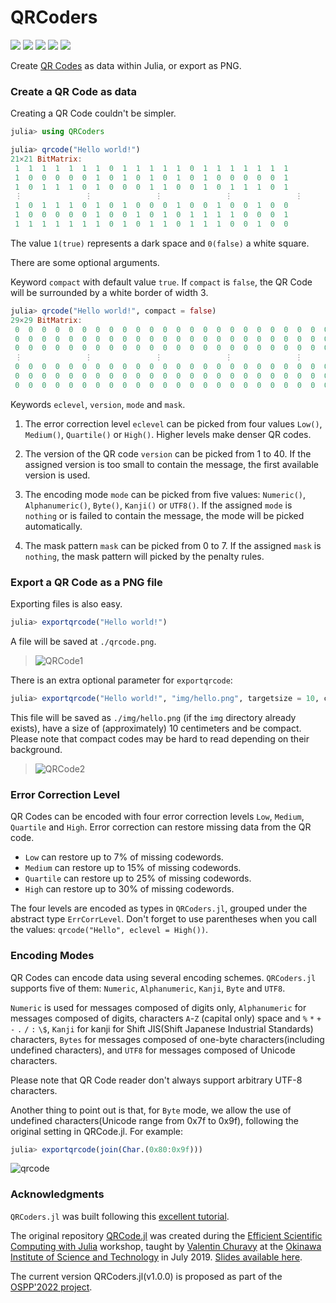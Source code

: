 # QRCoders

[![][action-img]][action-url]
[![][pkgeval-img]][pkgeval-url]
[![][codecov-img]][codecov-url]
[![][docs-stable-img]][docs-stable-url]
[![][docs-dev-img]][docs-dev-url]

Create [QR Codes](https://en.wikipedia.org/wiki/QR_code) as data within Julia, or export as PNG.

### Create a QR Code as data

Creating a QR Code couldn't be simpler.

```julia
julia> using QRCoders

julia> qrcode("Hello world!")
21×21 BitMatrix:
 1  1  1  1  1  1  1  0  1  1  1  1  1  0  1  1  1  1  1  1  1
 1  0  0  0  0  0  1  0  1  0  1  0  1  0  1  0  0  0  0  0  1
 1  0  1  1  1  0  1  0  0  0  1  1  0  0  1  0  1  1  1  0  1
 ⋮              ⋮              ⋮              ⋮              ⋮
 1  0  1  1  1  0  1  0  1  0  0  0  1  0  0  1  0  0  1  0  0
 1  0  0  0  0  0  1  0  0  1  0  1  0  1  1  1  1  0  0  0  1
 1  1  1  1  1  1  1  0  1  0  1  1  0  1  1  1  0  0  1  0  0
```

The value `1(true)` represents a dark space and `0(false)` a white square.

There are some optional arguments.

Keyword `compact` with default value `true`. 
If `compact` is `false`, the QR Code will be surrounded by a white border of width 3.

```julia
julia> qrcode("Hello world!", compact = false)
29×29 BitMatrix:
 0  0  0  0  0  0  0  0  0  0  0  0  0  0  0  0  0  0  0  0  0  0  0  0  0  0  0  0  0
 0  0  0  0  0  0  0  0  0  0  0  0  0  0  0  0  0  0  0  0  0  0  0  0  0  0  0  0  0
 0  0  0  0  0  0  0  0  0  0  0  0  0  0  0  0  0  0  0  0  0  0  0  0  0  0  0  0  0
 ⋮              ⋮              ⋮              ⋮              ⋮              ⋮        
 0  0  0  0  0  0  0  0  0  0  0  0  0  0  0  0  0  0  0  0  0  0  0  0  0  0  0  0  0
 0  0  0  0  0  0  0  0  0  0  0  0  0  0  0  0  0  0  0  0  0  0  0  0  0  0  0  0  0
 0  0  0  0  0  0  0  0  0  0  0  0  0  0  0  0  0  0  0  0  0  0  0  0  0  0  0  0  0
```

Keywords `eclevel`, `version`, `mode` and `mask`.
1. The error correction level `eclevel` can be picked from four values `Low()`, `Medium()`, `Quartile()` or `High()`. Higher levels make denser QR codes.

2. The version of the QR code `version` can be picked from 1 to 40. If the assigned version is too small to contain the message, the first available version is used.

3. The encoding mode `mode` can be picked from five values: `Numeric()`, `Alphanumeric()`, `Byte()`, `Kanji()` or `UTF8()`. If the assigned `mode` is `nothing` or is failed to contain the message, the mode will be picked automatically.

4. The mask pattern `mask` can be picked from 0 to 7. If the assigned `mask` is `nothing`, the mask pattern will picked by the penalty rules.

### Export a QR Code as a PNG file

Exporting files is also easy.

```julia
julia> exportqrcode("Hello world!")
```

A file will be saved at `./qrcode.png`.

> ![QRCode1](https://raw.githubusercontent.com/jiegillet/QRCode.jl/966b11d0334e050992d4167bda34a495fb334a6c/qrcode.png)

There is an extra optional parameter for `exportqrcode`:

```julia
julia> exportqrcode("Hello world!", "img/hello.png", targetsize = 10, compact = true)
```

This file will be saved as `./img/hello.png` (if the `img` directory already exists), have a size of (approximately) 10 centimeters and be compact. Please note that compact codes may be hard to read depending on their background.

> ![QRCode2](https://raw.githubusercontent.com/jiegillet/QRCode.jl/966b11d0334e050992d4167bda34a495fb334a6c/hello.png)

### Error Correction Level

QR Codes can be encoded with four error correction levels `Low`, `Medium`, `Quartile` and `High`. Error correction can restore missing data from the QR code.

* `Low` can restore up to 7% of missing codewords.
* `Medium` can restore up to 15% of missing codewords.
* `Quartile` can restore up to 25% of missing codewords.
* `High` can restore up to 30% of missing codewords.

The four levels are encoded as types in `QRCoders.jl`, grouped under the abstract type `ErrCorrLevel`. Don't forget to use parentheses when you call the values: `qrcode("Hello", eclevel = High())`.

### Encoding Modes

QR Codes can encode data using several encoding schemes. `QRCoders.jl` supports five of them: `Numeric`, `Alphanumeric`, `Kanji`, `Byte` and `UTF8`.

`Numeric` is used for messages composed of digits only, `Alphanumeric` for messages composed of digits, characters `A`-`Z` (capital only) space and `%` `*` `+` `-` `.` `/` `:` `\$`, `Kanji` for kanji for Shift JIS(Shift Japanese Industrial Standards) characters, `Bytes` for messages composed of one-byte characters(including undefined characters), and `UTF8` for messages composed of Unicode characters.

Please note that QR Code reader don't always support arbitrary UTF-8 characters.

Another thing to point out is that, for `Byte` mode, we allow the use of undefined characters(Unicode range from 0x7f to 0x9f), following the original setting in QRCode.jl. For example:
```jl
julia> exportqrcode(join(Char.(0x80:0x9f)))
```
![qrcode](https://user-images.githubusercontent.com/62223937/190864667-0b24f7ad-e905-453d-a6fe-4d7d6d9feb15.png)

### Acknowledgments

`QRCoders.jl` was built following this [excellent tutorial](https://www.thonky.com/qr-code-tutorial/).

The original repository [QRCode.jl](https://github.com/JuliaImages/QRCode.jl) was created during the [Efficient Scientific Computing with Julia](https://groups.oist.jp/grad/skill-pill-67) workshop, taught by [Valentin Churavy](https://github.com/vchuravy) at the [Okinawa Institute of Science and Technology](https://www.oist.jp) in July 2019. [Slides available here](https://github.com/JuliaLabs/Workshop-OIST).

The current version QRCoders.jl(v1.0.0) is proposed as part of the [OSPP'2022 project](https://summer-ospp.ac.cn/).

<!-- URLS -->

[pkgeval-img]: https://juliaci.github.io/NanosoldierReports/pkgeval_badges/Q/QRCode.svg
[pkgeval-url]: https://juliaci.github.io/NanosoldierReports/pkgeval_badges/report.html
[action-img]: https://github.com/JuliaImages/QRCoders.jl/workflows/CI/badge.svg
[action-url]: https://github.com/JuliaImages/QRCoders.jl/actions
[codecov-img]: https://codecov.io/github/JuliaImages/QRCoders.jl/coverage.svg?branch=master
[codecov-url]: https://codecov.io/github/JuliaImages/QRCoders.jl?branch=master
[docs-stable-img]: https://img.shields.io/badge/docs-stable-blue.svg
[docs-stable-url]: https://JuliaImages.github.io/QRCoders.jl/stable
[docs-dev-img]: https://img.shields.io/badge/docs-dev-blue.svg
[docs-dev-url]: https://JuliaImages.github.io/QRCoders.jl/latest
